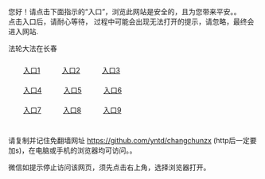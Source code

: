 您好！请点击下面指示的“入口”，浏览此网站是安全的，且为您带来平安。。 <br/>
点击入口后，请耐心等待， 过程中可能会出现无法打开的提示，请忽略，最终会进入网站. </br>

法轮大法在长春<br/>
<div style="padding:10px"><a style="margin:20px" target="_blank" href="https://d3ddahbbheb2vu.cloudfront.net/2Qpsp?wlayf" id="ccLink1" rel="nofollow">入口1</a> <a target="_blank" style="margin:20px" href="https://dla7eypm6gdta.cloudfront.net/2Qpsp?xkozinxx" id="ccLink2" rel="nofollow">入口2</a> <a style="margin:20px" target="_blank" href="https://d2y4rsm6rrg4zq.cloudfront.net/2Qpsp?zkkrrug" id="ccLink3" rel="nofollow">入口3</a></div>

<div style="padding:10px" ><a style="margin:20px" target="_blank" href="https://d3ddahbbheb2vu.cloudfront.net/2Qpsp?wlayf" id="ccLink4" rel="nofollow">入口4</a> <a style="margin:20px" href="https://dla7eypm6gdta.cloudfront.net/2Qpsp?xkozinxx" target="_blank" id="ccLink5" rel="nofollow">入口5</a> <a style="margin:20px" href="https://d2y4rsm6rrg4zq.cloudfront.net/2Qpsp?zkkrrug" target="_blank" id="ccLink6" rel="nofollow">入口6</a></div>

<div style="padding:10px"><a style="margin:20px" target="_blank" href="https://d3ddahbbheb2vu.cloudfront.net/2Qpsp?wlayf" id="ccLink7" rel="nofollow">入口7</a> <a style="margin:20px" href="https://dla7eypm6gdta.cloudfront.net/2Qpsp?xkozinxx" target="_blank" id="ccLink8" rel="nofollow">入口8</a> <a style="margin:20px" target="_blank" href="https://d2y4rsm6rrg4zq.cloudfront.net/2Qpsp?zkkrrug" id="ccLink9" rel="nofollow">入口9</a></div>

<br/>



请复制并记住免翻墙网址 https://github.com/yntd/changchunzx (http后一定要加s)，在电脑或手机的浏览器均可访问。。<br/>

微信如提示停止访问该网页，须先点击右上角，选择浏览器打开。
